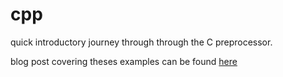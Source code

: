 # cpp
quick introductory journey through through the C preprocessor.

blog post covering theses examples can be found [here](https://lacklustergames.blogspot.com/2020/09/quick-look-at-c-preprocessor.html)
